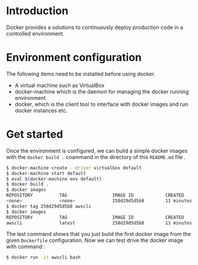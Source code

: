 # Introduction

Docker provides a solutions to continuously deploy production code in a
controlled environment.

# Environment configuration

The following items need to be installed before using docker.

- A virtual machine such as VirtualBox
- docker-machine which is the daemon for managing the docker running
  environment
- docker, which is the client tool to interface with docker images and run
  docker instances etc.

# Get started

Once the environment is configured, we can build a simple docker images
with the `docker build .` coammand in the directory of this `README.md`
file .

``` bash
$ docker-machine create --driver virtualbox default
$ docker-machine start default
$ eval $(docker-machine env default)
$ docker build .
$ docker images
REPOSITORY          TAG                 IMAGE ID            CREATED             SIZE
<none>              <none>              258d29d5d5b8        11 minutes ago      726.8 MB
$ docker tag 258d29d5d5b8 awscli
$ docker images
REPOSITORY          TAG                 IMAGE ID            CREATED             SIZE
awscli              latest              258d29d5d5b8        11 minutes ago      726.8 MB
```

The last command shows that you just build the first docker image from the
given `Dockerfile` configuration. Now we can test drive the docker image
with command :

``` bash
$ docker run -it awscli bash
```
